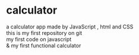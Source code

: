 # calculator 
a calculator app made by JavaScript , html and CSS <br>
this is my first repository on git <br>
my first code on javascript <br>
& my first functional calculator <br>
